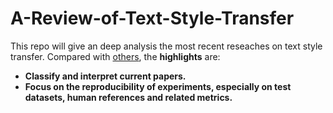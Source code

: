 # A-Review-of-Text-Style-Transfer
This repo will give an deep analysis the most recent reseaches on text style transfer. Compared with [others](https://github.com/fuzhenxin/Style-Transfer-in-Text), the **highlights** are:
- **Classify and interpret current papers.**
- **Focus on the reproducibility of experiments, especially on test datasets, human references and related metrics.**

